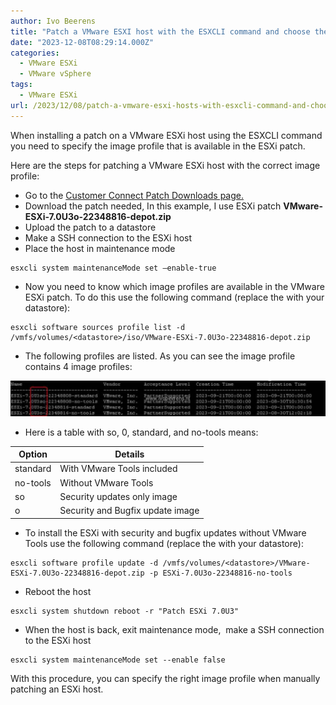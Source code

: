 ```yaml
---
author: Ivo Beerens
title: "Patch a VMware ESXI host with the ESXCLI command and choose the right image profile"
date: "2023-12-08T08:29:14.000Z"
categories: 
  - VMware ESXi
  - VMware vSphere
tags: 
  - VMware ESXi
url: /2023/12/08/patch-a-vmware-esxi-hosts-with-esxcli-command-and-choose-the-right-image-profile/
---
```


When installing a patch on a VMware ESXi host using the ESXCLI command you need to specify the image profile that is available in the ESXi patch.

Here are the steps for patching a VMware ESXi host with the correct image profile:

- Go to the [Customer Connect Patch Downloads page.](https://my.vmware.com/group/vmware/patch#search)
- Download the patch needed, In this example, I use ESXi patch **VMware-ESXi-7.0U3o-22348816-depot.zip**
- Upload the patch to a datastore
- Make a SSH connection to the ESXi host
- Place the host in maintenance mode

```
esxcli system maintenanceMode set –enable-true
```

- Now you need to know which image profiles are available in the VMware ESXi patch. To do this use the following command (replace the **<datastore>** with your datastore):

```
esxcli software sources profile list -d /vmfs/volumes/<datastore>/iso/VMware-ESXi-7.0U3o-22348816-depot.zip
```

- The following profiles are listed. As you can see the image profile contains 4 image profiles:

![](images/1.jpg)

- Here is a table with so, 0, standard, and no-tools means:

|   **Option**  |             **Details**           |
|---------------| --------------------------------- |
| standard      | With VMware Tools included        |
| no-tools      | Without VMware Tools              |
| so            | Security updates only image       |
| o             | Security and Bugfix update image  |

- To install the ESXi with security and bugfix updates without VMware Tools use the following command (replace the **<datastore>** with your datastore):

```
esxcli software profile update -d /vmfs/volumes/<datastore>/VMware-ESXi-7.0U3o-22348816-depot.zip -p ESXi-7.0U3o-22348816-no-tools
```
- Reboot the host

```
esxcli system shutdown reboot -r "Patch ESXi 7.0U3"
```

- When the host is back, exit maintenance mode,  make a SSH connection to the ESXi host

```
esxcli system maintenanceMode set --enable false
```

With this procedure, you can specify the right image profile when manually patching an ESXi host.